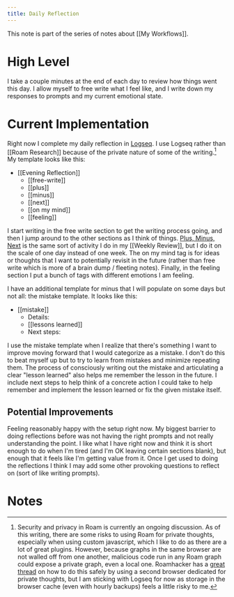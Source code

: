 ```yaml
---
title: Daily Reflection
---
```


This note is part of the series of notes about [[My Workflows]].

# High Level
I take a couple minutes at the end of each day to review how things went this day. I allow myself to free write what I feel like, and I write down my responses to prompts and my current emotional state.

# Current Implementation
Right now I complete my daily reflection in [Logseq](https://logseq.com/). I use Logseq rather than [[Roam Research]] because of the private nature of some of the writing.[^1] My template looks like this:

- \[\[Evening Reflection\]\]
	- \[\[free-write\]\]
	- \[\[plus\]\]
	- \[\[minus\]\]
	- \[\[next\]\]
	- \[\[on my mind\]\]
	- \[\[feeling\]\]

I start writing in the free write section to get the writing process going, and then I jump around to the other sections as I think of things. [Plus, Minus, Next](https://nesslabs.com/plus-minus-next) is the same sort of activity I do in my [[Weekly Review]], but I do it on the scale of one day instead of one week. The on my mind tag is for ideas or thoughts that I want to potentially revisit in the future (rather than free write which is more of a brain dump / fleeting notes). Finally, in the feeling section I put a bunch of tags with different emotions I am feeling.

I have an additional template for minus that I will populate on some days but not all: the mistake template. It looks like this:

- \[\[mistake\]\]
	- Details:
	- \[\[lessons learned\]\]
	- Next steps:

I use the mistake template when I realize that there's something I want to improve moving forward that I would categorize as a mistake. I don't do this to beat myself up but to try to learn from mistakes and minimize repeating them. The process of consciously writing out the mistake and articulating a clear "lesson learned" also helps me remember the lesson in the future. I include next steps to help think of a concrete action I could take to help remember and implement the lesson learned or fix the given mistake itself.

## Potential Improvements
Feeling reasonably happy with the setup right now. My biggest barrier to doing reflections before was not having the right prompts and not really understanding the point. I like what I have right now and think it is short enough to do when I'm tired (and I'm OK leaving certain sections blank), but enough that it feels like I'm getting value from it. Once I get used to doing the reflections I think I may add some other provoking questions to reflect on (sort of like writing prompts).

# Notes
[^1]: Security and privacy in Roam is currently an ongoing discussion. As of this writing, there are some risks to using Roam for private thoughts, especially when using custom javascript, which I like to do as there are a lot of great plugins. However, because graphs in the same browser are not walled off from one another, malicious code run in any Roam graph could expose a private graph, even a local one. Roamhacker has a [great thread](https://twitter.com/roamhacker/status/1383101338838560768) on how to do this safely by using a second browser dedicated for private thoughts, but I am sticking with Logseq for now as storage in the browser cache (even with hourly backups) feels a little risky to me. 